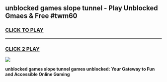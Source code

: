 
## unblocked games slope tunnel - Play Unblocked Gmaes & Free #twm60
<h3>
<a href="https://premium.freeplayer.one?title=unblocked_games_slope_tunnel&ref=01M">CLICK TO PLAY</a></h3>
<hr>

<h3>
<a href="https://premium.freeplayer.one?title=unblocked_games_slope_tunnel&ref=01M">CLICK 2 PLAY</a>
  
</h3>

<a href="https://premium.freeplayer.one?title=unblocked_games_slope_tunnel&ref=01M"><img src="https://clearcache.store/games.png"></a>


**unblocked games slope tunnel games unblocked: Your Gateway to Fun and Accessible Online Gaming**
